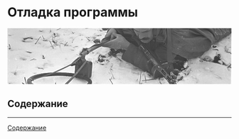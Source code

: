 # Отладка программы

![Отладка программы](./Pictures/21_01_c_debug_theme.jpg)

## Содержание

---
[Содержание](#содержание)
